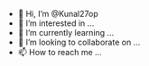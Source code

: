 - 👋 Hi, I’m @Kunal27op
- 👀 I’m interested in ...
- 🌱 I’m currently learning ...
- 💞️ I’m looking to collaborate on ...
- 📫 How to reach me ...

<!---
Kunal27op/Kunal27op is a ✨ special ✨ repository because its `README.md` (this file) appears on your GitHub profile.
You can click the Preview link to take a look at your changes.
--->
